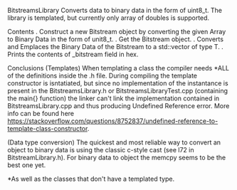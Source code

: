 BitstreamsLibrary Converts data to binary data in the form of uint8_t.
The library is templated, but currently only array of doubles is supported.

Contents
. Construct a new Bitstream object by converting the given Array to Binary Data in the form of unit8_t.
. Get the Bitstream object.
. Converts and Emplaces the Binary Data of the Bitstream to a std::vector of type T.
. Prints the contents of _bitstream field in hex.

Conclusions
(Templates) When templating a class the compiler needs *ALL of the definitions inside the .h file. During compiling the template constructor is isntatiated, but since no implementation of the instantance is present in the BitstreamsLibrary.h or BitstreamsLibraryTest.cpp (containing the main{} function) the linker can't link the implementation contained in BitstreamsLibrary.cpp and thus producing Undefined Reference error. More info can be found here https://stackoverflow.com/questions/8752837/undefined-reference-to-template-class-constructor.

(Data type conversion) The quickest and most reliable way to convert an object to binary data is using the classic c-style cast (see l72 in BitstreamLibrary.h). For binary data to object the memcpy seems to be the best one yet.

*As well as the classes that don't have a templated type.